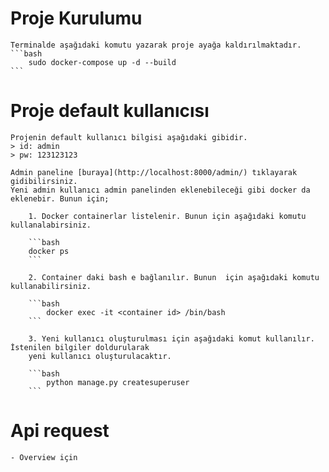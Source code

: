 # Proje Kurulumu
    Terminalde aşağıdaki komutu yazarak proje ayağa kaldırılmaktadır.
    ```bash
        sudo docker-compose up -d --build
    ```

# Proje default kullanıcısı
    Projenin default kullanıcı bilgisi aşağıdaki gibidir.
    > id: admin
    > pw: 123123123
    
    Admin paneline [buraya](http://localhost:8000/admin/) tıklayarak gidibilirsiniz.
    Yeni admin kullanıcı admin panelinden eklenebileceği gibi docker da eklenebir. Bunun için;
        
        1. Docker containerlar listelenir. Bunun için aşağıdaki komutu kullanalabirsiniz.
        
        ```bash
        docker ps
        ```
        
        2. Container daki bash e bağlanılır. Bunun  için aşağıdaki komutu kullanabilirsiniz.
        
        ```bash
            docker exec -it <container id> /bin/bash
        ```
        
        3. Yeni kullanıcı oluşturulması için aşağıdaki komut kullanılır. İstenilen bilgiler doldurularak
        yeni kullanıcı oluşturulacaktır.
        
        ```bash
            python manage.py createsuperuser
        ```
    


# Api request 
    
    - Overview için 